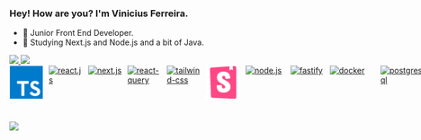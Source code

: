 ### Hey! How are you? I'm Vinicius Ferreira.

- 🔭 Junior Front End Developer.
- 🌱 Studying Next.js and Node.js and a bit of Java.
<div>
  <a href="https://github.com/viniciusferreira7">
  <img  height="180em" src="https://github-readme-stats-eosin-six-72.vercel.app/api?username=viniciusFerreira7&show_icons=true&theme=radical"/>
  <img  height="180em" src="https://github-readme-stats-eosin-six-72.vercel.app/api/top-langs/?username=viniciusFerreira7&layout=compact&theme=radical"/>
</div>
  
<div style="display: flex; gap: 10px;">
  <img alt="typescript" title="TypeScript" height="60" width="60" src="https://raw.githubusercontent.com/devicons/devicon/master/icons/typescript/typescript-original.svg">
  <img alt="react.js" title="React.js" height="60" width="60" src="https://github.com/marwin1991/profile-technology-icons/blob/main/icons/react.png?raw=true">
  <img alt="next.js" title="Next.js" height="60" width="60" src="https://github.com/marwin1991/profile-technology-icons/blob/main/icons/next_js.png?raw=true">
  <img alt="react-query" title="React Query" height="60" width="60" src="https://github.com/marwin1991/profile-technology-icons/blob/main/icons/react_query.png?raw=true">
  <img alt="tailwind-css" title="Tailwind CSS" height="60" width="60" src="https://github.com/marwin1991/profile-technology-icons/blob/main/icons/tailwind_css.png?raw=true">
  <img alt="storybook" title="Storybook" height="60" width="60" src="https://raw.githubusercontent.com/devicons/devicon/master/icons/storybook/storybook-original.svg">
  <img alt="node.js" title="Node.js" height="70" width="70" src="https://github.com/marwin1991/profile-technology-icons/blob/main/icons/node_js.png?raw=true">
  <img alt="fastify" title="Fastify" height="60" width="60" src="https://github.com/marwin1991/profile-technology-icons/blob/main/icons/fastify.png?raw=true">
  <img alt="docker" title="Docker" height="70" width="80" src="https://github.com/marwin1991/profile-technology-icons/blob/main/icons/docker.png?raw=true">
  <img alt="postgresql" title="PostgreSQL" height="70" width="80" src="https://github.com/marwin1991/profile-technology-icons/blob/main/icons/postgresql.png?raw=true">
</div>


  ##
  
<div>  
  <a href="https://www.linkedin.com/in/vinicius-ferreira-84b68b162/" target="_blank"><img src="https://img.shields.io/badge/-LinkedIn-%230077B5?style=for-the-badge&logo=linkedin&logoColor=white" target="_blank"></a> 
</div>
